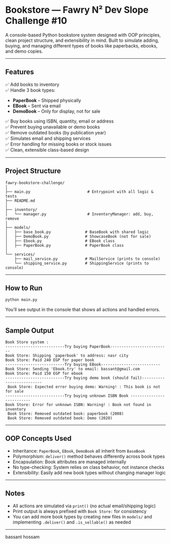 # Bookstore — Fawry N² Dev Slope Challenge #10

A console-based Python bookstore system designed with OOP principles, clean project structure, and extensibility in mind. Built to simulate adding, buying, and managing different types of books like paperbacks, ebooks, and demo copies.

---

## Features

✅ Add books to inventory  
✅ Handle 3 book types:
- **PaperBook** – Shipped physically
- **EBook** – Sent via email
- **DemoBook** – Only for display, not for sale

✅ Buy books using ISBN, quantity, email or address  
✅ Prevent buying unavailable or demo books  
✅ Remove outdated books (by publication year)  
✅ Simulates email and shipping services  
✅ Error handling for missing books or stock issues  
✅ Clean, extensible class-based design

---

## Project Structure

```
fawry-bookstore-challenge/
│
├── main.py                         # Entrypoint with all logic & tests
├── README.md
│
├── inventory/
│   └── manager.py                  # InventoryManager: add, buy, remove
│
├── models/
│   ├── base_book.py               # BaseBook with shared logic
│   ├── DemoBook.py                # ShowcaseBook (not for sale)
│   ├── Ebook.py                   # EBook class
│   ├── PaperBook.py               # PaperBook class
│
└── services/
    ├── mail_service.py            # MailService (prints to console)
    └── shipping_service.py        # ShippingService (prints to console)
```

---

## How to Run

```bash
python main.py
```

You’ll see output in the console that shows all actions and handled errors.

---

## Sample Output

```
Book Store system : 
--------------------------Try buying PaperBook--------------------------
Book Store: Shipping 'paperbook' to address: nasr city
Book Store: Paid 240 EGP for paper book
--------------------------Try buying EBook--------------------------
Book Store: Sending 'Ebook.try' to email: bassant@gmail.com
Book Store: Paid 150 EGP for ebook
--------------------------Try buying demo book (should fail)--------------------------
 Book Store: Expected error buying demo: Warning! : This book is not for sale
--------------------------Try buying unknown ISBN Book --------------------------
Book Store: Error for unknown ISBN: Warning! : Book not found in inventory
 Book Store: Removed outdated book: paperbook (2008)
 Book Store: Removed outdated book: Demo (2020)
```

---

## OOP Concepts Used

* Inheritance: `PaperBook`, `EBook`, `DemoBook` all inherit from `BaseBook`
* Polymorphism: `deliver()` method behaves differently across book types
* Encapsulation: Book attributes are managed internally
* No type-checking: System relies on class behavior, not instance checks
* Extensibility: Easily add new book types without changing manager logic

---

## Notes

* All actions are simulated via `print()` (no actual email/shipping logic)
* Print output is always prefixed with `Book Store:` for consistency
* You can add more book types by creating new files in `models/` and implementing `.deliver()` and `.is_sellable()` as needed

---

bassant hossam 
